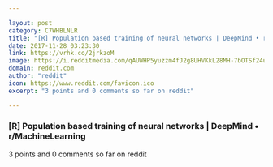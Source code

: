 ```yaml
---

layout: post
category: C7WHBLNLR
title: "[R] Population based training of neural networks | DeepMind • r/MachineLearning"
date: 2017-11-28 03:23:30
link: https://vrhk.co/2jrkzoM
image: https://i.redditmedia.com/qAUWHP5yuzzm4fJ2g8UHVKkL28MH-7bOTSf24u-qXDU.jpg?w=320&s=be3ae0d435713ad1bbd26d57bafe7d96
domain: reddit.com
author: "reddit"
icon: https://www.reddit.com/favicon.ico
excerpt: "3 points and 0 comments so far on reddit"

---
```


### [R] Population based training of neural networks | DeepMind • r/MachineLearning

3 points and 0 comments so far on reddit
